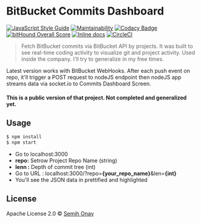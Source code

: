 # BitBucket Commits Dashboard
[![JavaScript Style Guide](https://img.shields.io/badge/code_style-standard-brightgreen.svg)](https://standardjs.com)
[![Maintainability](https://api.codeclimate.com/v1/badges/4556ea5c3f2315e53f5f/maintainability)](https://codeclimate.com/github/Semyonic/fetch-bit-bucket-commits/maintainability)
[![Codacy Badge](https://api.codacy.com/project/badge/Grade/d675d5c4b04c411cb1345f69eeba0722)](https://www.codacy.com?utm_source=github.com&amp;utm_medium=referral&amp;utm_content=Semyonic/fetchBitBucketCommits&amp;utm_campaign=Badge_Grade)
[![bitHound Overall Score](https://www.bithound.io/projects/badges/29c5f990-e279-11e7-8e01-5f4701a19498/score.svg)](https://www.bithound.io/github/Semyonic/fetchBitBucketCommits)
[![Inline docs](http://inch-ci.org/github/Semyonic/fetchBitBucketCommits.svg?branch=master)](http://inch-ci.org/github/Semyonic/fetchBitBucketCommits)
[![CircleCI](https://circleci.com/gh/Semyonic/fetchBitBucketCommits.svg?style=svg&circle-token=5ae38f8347a672d68540bec55a46e751aaeafdf0)](https://circleci.com/gh/Semyonic/fetchBitBucketCommits)


> Fetch BitBucket commits via BitBucket API by projects.
It was built to see real-time coding activity to visualize git and project activity. Used inside the company. I'll try to generalize in my free times.

Latest version works with BitBucket WebHooks. After each push event on repo, it'll trigger a POST request to nodeJS endpoint then nodeJS app streams data via socket.io to Commits Dashboard Screen.

#### This is a public version of that project. Not completed and generalized yet.

## Usage

```bash
$ npm install
$ npm start
```

* Go to localhost:3000
* **repo:** Setrow Project Repo Name (string)
* **lenn :** Depth of commit tree (int)
* Go to URL : localhost:3000/?repo=**{your_repo_name}**&len=**{int}**
* You'll see the JSON data in prettified and highlighted

## License

Apache License 2.0 © [Semih Onay](https://semyonic.github.io/)
